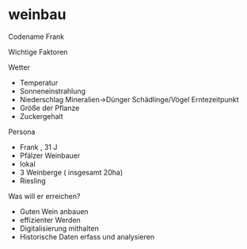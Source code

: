 # weinbau
Codename Frank 

Wichtige Faktoren 

  Wetter 
  - Temperatur 
  - Sonneneinstrahlung 
  - Niederschlag 
  Mineralien->Dünger
  Schädlinge/Vögel
  Erntezeitpunkt 
   - Größe der Pflanze 
   - Zuckergehalt 
   
Persona 
- Frank , 31 J
- Pfälzer Weinbauer 
- lokal 
- 3 Weinberge ( insgesamt 20ha) 
- Riesling 

Was will er erreichen? 
- Guten Wein anbauen 
- effizienter Werden 
- Digitalisierung mithalten 
- Historische Daten erfass und analysieren 
